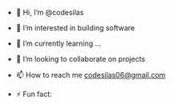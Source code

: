 - 👋 Hi, I’m @codesilas
- 👀 I’m interested in building software 
- 🌱 I’m currently learning ...
- 💞️ I’m looking to collaborate on projects
- 📫 How to reach me codesilas06@gmail.com

- ⚡ Fun fact: 

<!---
codesilas/codesilas is a ✨ special ✨ repository because its `README.md` (this file) appears on your GitHub profile.
You can click the Preview link to take a look at your changes.
--->
